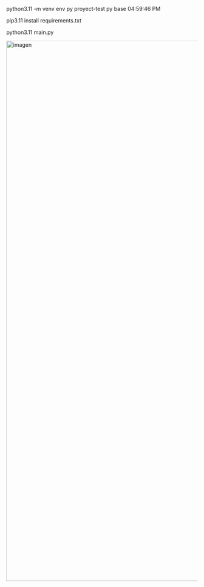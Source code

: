  python3.11 -m venv env                                                                                               py proyect-test py base 04:59:46 PM

pip3.11 install requirements.txt

python3.11 main.py

<img width="1424" alt="imagen" src="https://github.com/Eyner-schoonewolff/web-scraping/assets/80541062/4cf6ef90-03fb-4299-8aa0-dff59e45f1f1">

